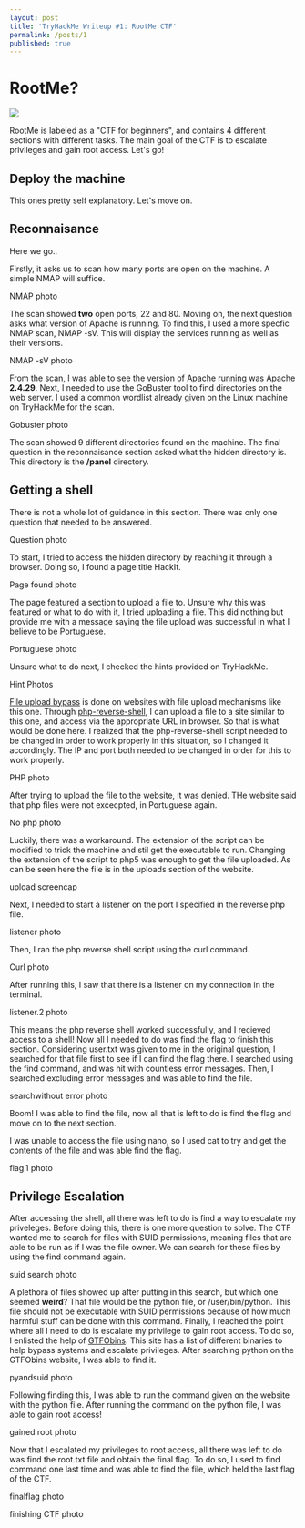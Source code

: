 ```yaml
---
layout: post
title: 'TryHackMe Writeup #1: RootMe CTF'
permalink: /posts/1
published: true
---
```

# RootMe?
![](https://i.imgur.com/yCPx2uI.png)

RootMe is labeled as a "CTF for beginners", and contains 4 different sections with different tasks. The main goal of the CTF is to escalate privileges and gain root access. Let's go!

## Deploy the machine

This ones pretty self explanatory. Let's move on.

## Reconnaisance

Here we go..

Firstly, it asks us to scan how many ports are open on the machine. A simple NMAP will suffice.

NMAP photo

The scan showed **two** open ports, 22 and 80. Moving on, the next question asks what version of Apache is running. To find this, I used a more specfic NMAP scan, NMAP -sV. This will display the services running as well as their versions.

NMAP -sV photo

From the scan, I was able to see the version of Apache running was Apache **2.4.29**. Next, I needed to use the GoBuster tool to find directories on the web server. I used a common wordlist already given on the Linux machine on TryHackMe for the scan.

Gobuster photo

The scan showed 9 different directories found on the machine. The final question in the reconnaisance section asked what the hidden directory is. This directory is the **/panel** directory.

## Getting a shell

There is not a whole lot of guidance in this section. There was only one question that needed to be answered.

Question photo

To start, I tried to access the hidden directory by reaching it through a browser. Doing so, I found a page title HackIt.

Page found photo

The page featured a section to upload a file to. Unsure why this was featured or what to do with it, I tried uploading a file. This did nothing but provide me with a message saying the file upload was successful in what I believe to be Portuguese. 

Portuguese photo

Unsure what to do next, I checked the hints provided on TryHackMe.

Hint Photos

[File upload bypass](https://vulp3cula.gitbook.io/hackers-grimoire/exploitation/web-application/file-upload-bypass) is done on websites with file upload mechanisms like this one. Through [php-reverse-shell](https://pentestmonkey.net/tools/web-shells/php-reverse-shell), I can upload a file to a site similar to this one, and access via the appropriate URL in browser. So that is what would be done here. I realized that the php-reverse-shell script needed to be changed in order to work properly in this situation, so I changed it accordingly. The IP and port both needed to be changed in order for this to work properly.

PHP photo

After trying to upload the file to the website, it was denied. THe website said that php files were not excecpted, in Portuguese again.

No php photo

Luckily, there was a workaround. The extension of the script can be modified to trick the machine and stil get the executable to run. Changing the extension of the script to php5 was enough to get the file uploaded. As can be seen here the file is in the uploads section of the website.

upload screencap

Next, I needed to start a listener on the port I specified in the reverse php file.

listener photo

Then, I ran the php reverse shell script using the curl command.

Curl photo

After running this, I saw that there is a listener on my connection in the terminal.

listener.2 photo

This means the php reverse shell worked successfully, and I recieved access to a shell! Now all I needed to do was find the flag to finish this section. Considering user.txt was given to me in the original question, I searched for that file first to see if I can find the flag there. I searched using the find command, and was hit with countless error messages. Then, I searched excluding error messages and was able to find the file.

searchwithout error photo

Boom! I was able to find the file, now all that is left to do is find the flag and move on to the next section. 

I was unable to access the file using nano, so I used cat to try and get the contents of the file and was able find the flag. 

flag.1 photo

## Privilege Escalation

After accessing the shell, all there was left to do is find a way to escalate my priveleges. Before doing this, there is one more question to solve. The CTF wanted me to search for files with SUID permissions, meaning files that are able to be run as if I was the file owner.  We can search for these files by using the find command again.

suid search photo

A plethora of files showed up after putting in this search, but which one seemed **weird**? That file would be the python file, or /user/bin/python. This file should not be executable with SUID permissions because of how much harmful stuff can be done with this command. 
Finally, I reached the point where all I need to do is escalate my privilege to gain root access. To do so, I enlisted the help of [GTFObins](https://gtfobins.github.io/). This site has a list of different binaries to help bypass systems and escalate privileges. After searching python on the GTFObins website, I was able to find it.

pyandsuid photo

Following finding this, I was able to run the command given on the website with the python file. After running the command on the python file, I was able to gain root access!

gained root photo

Now that I escalated my privileges to root access, all there was left to do was find the root.txt file and obtain the final flag. To do so, I used to find command one last time and was able to find the file, which held the last flag of the CTF.

finalflag photo

finishing CTF photo









